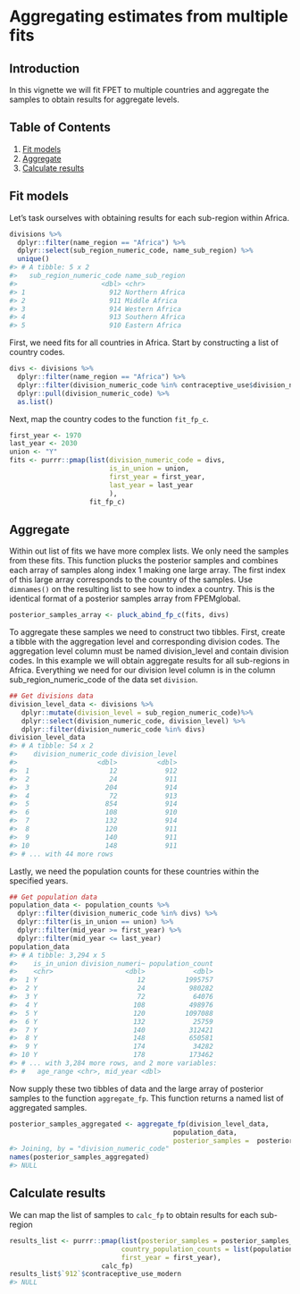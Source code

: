 Aggregating estimates from multiple fits
================

## Introduction

In this vignette we will fit FPET to multiple countries and aggregate
the samples to obtain results for aggregate levels.

## Table of Contents

1.  [Fit models](#fit)
2.  [Aggregate](#run)
3.  [Calculate results](#results)

## <a name="fit"></a>

## Fit models

Let’s task ourselves with obtaining results for each sub-region within
Africa.

``` r
divisions %>%
  dplyr::filter(name_region == "Africa") %>%
  dplyr::select(sub_region_numeric_code, name_sub_region) %>%
  unique()
#> # A tibble: 5 x 2
#>   sub_region_numeric_code name_sub_region
#>                     <dbl> <chr>          
#> 1                     912 Northern Africa
#> 2                     911 Middle Africa  
#> 3                     914 Western Africa 
#> 4                     913 Southern Africa
#> 5                     910 Eastern Africa
```

First, we need fits for all countries in Africa. Start by constructing a
list of country codes.

``` r
divs <- divisions %>%
  dplyr::filter(name_region == "Africa") %>%
  dplyr::filter(division_numeric_code %in% contraceptive_use$division_numeric_code) %>% # Filtering on the countries available in `contraceptive_use` because we are using this package data
  dplyr::pull(division_numeric_code) %>%
  as.list()
```

Next, map the country codes to the function `fit_fp_c`.

``` r
first_year <- 1970
last_year <- 2030
union <- "Y"
fits <- purrr::pmap(list(division_numeric_code = divs,
                         is_in_union = union,
                         first_year = first_year,
                         last_year = last_year
                         ),
                    fit_fp_c)
```

## <a name="aggregate"></a>

## Aggregate

Within out list of fits we have more complex lists. We only need the
samples from these fits. This function plucks the posterior samples and
combines each array of samples along index 1 making one large array. The
first index of this large array corresponds to the country of the
samples. Use `dimnames()` on the resulting list to see how to index a
country. This is the identical format of a posterior samples array from
FPEMglobal.

``` r
posterior_samples_array <- pluck_abind_fp_c(fits, divs)
```

To aggregate these samples we need to construct two tibbles. First,
create a tibble with the aggregation level and corresponding division
codes. The aggregation level column must be named division\_level and
contain division codes. In this example we will obtain aggregate results
for all sub-regions in Africa. Everything we need for our division level
column is in the column sub\_region\_numeric\_code of the data set
`division`.

``` r
## Get divisions data
division_level_data <- divisions %>%
   dplyr::mutate(division_level = sub_region_numeric_code)%>%
   dplyr::select(division_numeric_code, division_level) %>%
   dplyr::filter(division_numeric_code %in% divs)
division_level_data
#> # A tibble: 54 x 2
#>    division_numeric_code division_level
#>                    <dbl>          <dbl>
#>  1                    12            912
#>  2                    24            911
#>  3                   204            914
#>  4                    72            913
#>  5                   854            914
#>  6                   108            910
#>  7                   132            914
#>  8                   120            911
#>  9                   140            911
#> 10                   148            911
#> # ... with 44 more rows
```

Lastly, we need the population counts for these countries within the
specified years.

``` r
## Get population data
population_data <- population_counts %>%
  dplyr::filter(division_numeric_code %in% divs) %>%
  dplyr::filter(is_in_union == union) %>%
  dplyr::filter(mid_year >= first_year) %>%
  dplyr::filter(mid_year <= last_year)
population_data
#> # A tibble: 3,294 x 5
#>    is_in_union division_numeri~ population_count
#>    <chr>                  <dbl>            <dbl>
#>  1 Y                         12          1995757
#>  2 Y                         24           980282
#>  3 Y                         72            64076
#>  4 Y                        108           498976
#>  5 Y                        120          1097088
#>  6 Y                        132            25759
#>  7 Y                        140           312421
#>  8 Y                        148           650581
#>  9 Y                        174            34282
#> 10 Y                        178           173462
#> # ... with 3,284 more rows, and 2 more variables:
#> #   age_range <chr>, mid_year <dbl>
```

Now supply these two tibbles of data and the large array of posterior
samples to the function `aggregate_fp`. This function returns a named
list of aggregated samples.

``` r
posterior_samples_aggregated <- aggregate_fp(division_level_data,
                                         population_data,
                                         posterior_samples =  posterior_samples_array)
#> Joining, by = "division_numeric_code"
names(posterior_samples_aggregated)
#> NULL
```

## <a name="results"></a>

## Calculate results

We can map the list of samples to `calc_fp` to obtain results for each
sub-region

``` r
results_list <- purrr::pmap(list(posterior_samples = posterior_samples_aggregated,
                            country_population_counts = list(population_data), #need to wrap any complex inputs in another list()
                            first_year = first_year),
                       calc_fp)
results_list$`912`$contraceptive_use_modern
#> NULL
```
